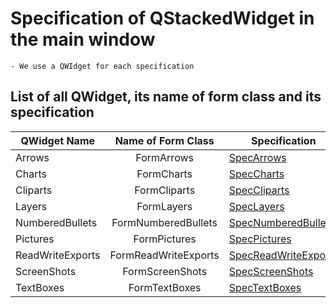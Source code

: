 # Specification of QStackedWidget in the main window

	- We use a QWIdget for each specification


## List of all QWidget, its name of form class and its specification

| QWidget Name     | Name of Form Class   | Specification                                     |
| ---------------- | :------------------: | ------------------------------------------------- |
| Arrows           | FormArrows           | [SpecArrows](./SpecArrows.md)                     |
| Charts           | FormCharts           | [SpecCharts](./SpecCharts.md)                     |
| Cliparts         | FormCliparts         | [SpecCliparts](./SpecCliparts.md)                 |
| Layers           | FormLayers           | [SpecLayers](./SpecLayers.md)                     |
| NumberedBullets  | FormNumberedBullets  | [SpecNumberedBullets](./SpecNumberedBullets.md)   |
| Pictures         | FormPictures         | [SpecPictures](./SpecPictures.md)                 |
| ReadWriteExports | FormReadWriteExports | [SpecReadWriteExports](./SpecReadWriteExports.md) |
| ScreenShots      | FormScreenShots      | [SpecScreenShots](./SpecScreenShots.md)           |
| TextBoxes        | FormTextBoxes        | [SpecTextBoxes](./SpecTextBoxes.md)               |

